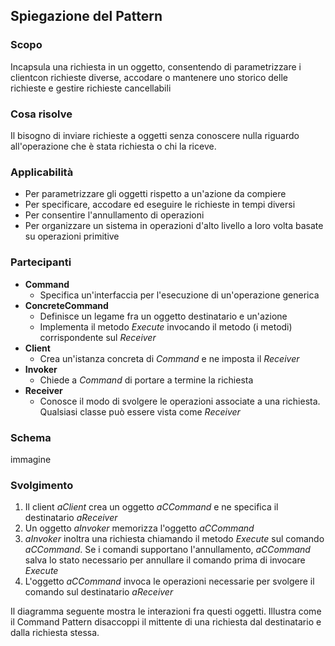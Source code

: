 ## Spiegazione del Pattern

### Scopo

Incapsula una richiesta in un oggetto, consentendo di parametrizzare i clientcon richieste diverse, accodare o mantenere uno storico delle richieste e gestire richieste cancellabili

### Cosa risolve

Il bisogno di inviare richieste a oggetti senza conoscere nulla riguardo all'operazione che è stata richiesta o chi la riceve.

### Applicabilità

- Per parametrizzare gli oggetti rispetto a un'azione da compiere
- Per specificare, accodare ed eseguire le richieste in tempi diversi
- Per consentire l'annullamento di operazioni
- Per organizzare un sistema in operazioni d'alto livello a loro volta basate su operazioni primitive

### Partecipanti

- **Command**
  - Specifica un'interfaccia per l'esecuzione di un'operazione generica
- **ConcreteCommand**
  - Definisce un legame fra un oggetto destinatario e un'azione
  - Implementa il metodo _Execute_ invocando il metodo (i metodi) corrispondente sul _Receiver_
- **Client**
  - Crea un'istanza concreta di _Command_ e ne imposta il _Receiver_
- **Invoker**
  - Chiede a _Command_ di portare a termine la richiesta
- **Receiver**
  - Conosce il modo di svolgere le operazioni associate a una richiesta. Qualsiasi classe può essere vista come _Receiver_

### Schema

immagine

### Svolgimento

1. Il client _aClient_ crea un oggetto _aCCommand_ e ne specifica il destinatario _aReceiver_
2. Un oggetto _aInvoker_ memorizza l'oggetto _aCCommand_
3. _aInvoker_ inoltra una richiesta chiamando il metodo _Execute_ sul comando _aCCommand_. Se i comandi supportano l'annullamento,
   _aCCommand_ salva lo stato necessario per annullare il comando prima di invocare _Execute_
4. L'oggetto _aCCommand_ invoca le operazioni necessarie per svolgere il comando sul destinatario _aReceiver_

Il diagramma seguente mostra le interazioni fra questi oggetti. Illustra come il Command Pattern disaccoppi il mittente di una richiesta dal destinatario e dalla richiesta stessa.
